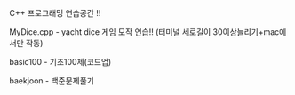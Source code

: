 C++ 프로그래밍 연습공간 !!

MyDice.cpp - yacht dice 게임 모작 연습!!
(터미널 세로길이 30이상늘리기+mac에서만 작동)

basic100 - 기초100제(코드업)

baekjoon - 백준문제풀기
